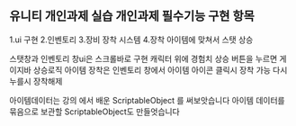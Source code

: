 유니티 개인과제 실습
개인과제 필수기능 구현 항목
---
1.ui 구현
2.인벤토리
3.장비 장착 시스템
4.장착 아이템에 맞쳐서 스탯 상승

스탯창과 인벤토리 창ui은 스크롤바로 구현
캐릭터 위에 경험치 상승 버튼을 누르면 게이지바 상승로직
아이템 장착은 인벤토리 창에서 아이템 아이콘 클릭시 장착 가능 다시 누를시 장착해제

아이템데이터는 강의 에서 배운 ScriptableObject 를 써보앗습니다
아이템 데이터를 묶음으로 보관할 ScriptableObject도 만들엇습니다
